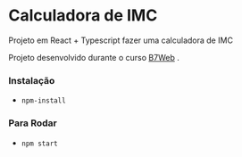 # Calculadora de IMC

Projeto em React + Typescript
fazer uma calculadora de IMC

Projeto desenvolvido durante o curso [B7Web](https://b7web.com.br])
.

### Instalação
- `npm-install`

### Para Rodar
- `npm start`

